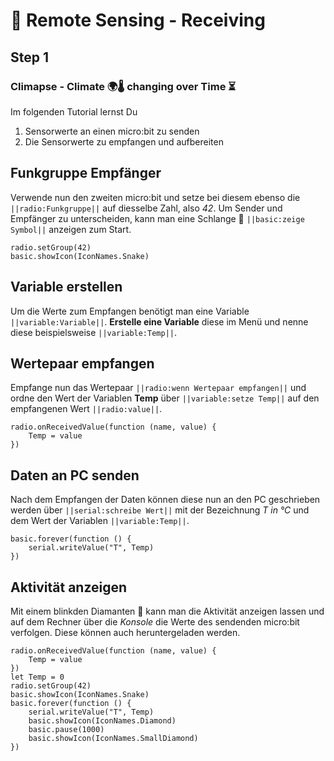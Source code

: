 # 📡 Remote Sensing - Receiving

## Step 1

### Climapse - Climate 🌍🌡️ changing over Time  ⏳️ 

Im folgenden Tutorial lernst Du
1. Sensorwerte an einen micro:bit zu senden
2. Die Sensorwerte zu empfangen und aufbereiten

## Funkgruppe Empfänger

Verwende nun den zweiten micro:bit und setze bei diesem ebenso die ``||radio:Funkgruppe||`` auf diesselbe Zahl, also *42*.
Um Sender und Empfänger zu unterscheiden, kann man eine Schlange 🐍 ``||basic:zeige Symbol||`` anzeigen zum Start.

```blocks
radio.setGroup(42)
basic.showIcon(IconNames.Snake)
```

## Variable erstellen

Um die Werte zum Empfangen benötigt man eine Variable ``||variable:Variable||``. **Erstelle eine Variable** diese
im Menü und nenne diese beispielsweise ``||variable:Temp||``.


## Wertepaar empfangen

Empfange nun das Wertepaar ``||radio:wenn Wertepaar empfangen||`` und ordne den Wert der Variablen **Temp** über ``||variable:setze Temp||``
auf den empfangenen Wert ``||radio:value||``.

```blocks
radio.onReceivedValue(function (name, value) {
    Temp = value
})
```

## Daten an PC senden

Nach dem Empfangen der Daten können diese nun an den PC geschrieben werden über ``||serial:schreibe Wert||`` 
mit der Bezeichnung *T in °C* und dem Wert der Variablen ``||variable:Temp||``.

```blocks
basic.forever(function () {
    serial.writeValue("T", Temp)
})
```

## Aktivität anzeigen

Mit einem blinkden Diamanten 💎 kann man die Aktivität anzeigen lassen und auf dem Rechner über die *Konsole* die 
Werte des sendenden micro:bit verfolgen.
Diese können auch heruntergeladen werden. 

```blocks
radio.onReceivedValue(function (name, value) {
    Temp = value
})
let Temp = 0
radio.setGroup(42)
basic.showIcon(IconNames.Snake)
basic.forever(function () {
    serial.writeValue("T", Temp)
    basic.showIcon(IconNames.Diamond)
    basic.pause(1000)
    basic.showIcon(IconNames.SmallDiamond)
})

```

